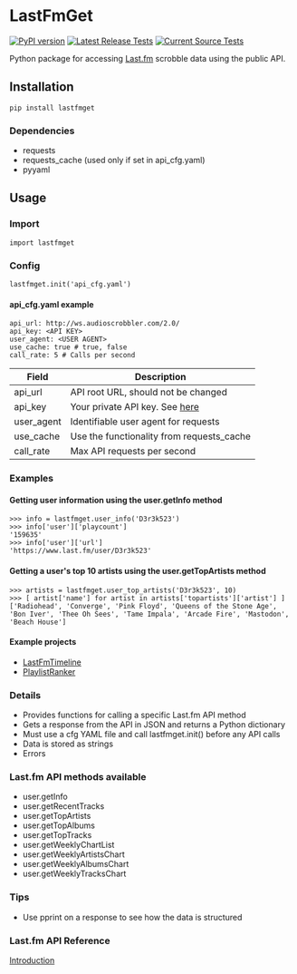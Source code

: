 # LastFmGet

[![PyPI version](https://badge.fury.io/py/lastfmget.svg)](https://badge.fury.io/py/lastfmget)
[![Latest Release Tests](https://github.com/D3r3k23/LastFmGet/actions/workflows/test_release.yaml/badge.svg)](https://github.com/D3r3k23/LastFmGet/actions/workflows/test_release.yaml)
[![Current Source Tests](https://github.com/D3r3k23/LastFmGet/actions/workflows/test_source.yaml/badge.svg)](https://github.com/D3r3k23/LastFmGet/actions/workflows/test_source.yaml)

Python package for accessing [Last.fm](https://www.last.fm) scrobble data using the public API.


## Installation
`pip install lastfmget`

### Dependencies
* requests
* requests_cache (used only if set in api_cfg.yaml)
* pyyaml


## Usage

### Import
`import lastfmget`

### Config
`lastfmget.init('api_cfg.yaml')`

#### api_cfg.yaml example
```
api_url: http://ws.audioscrobbler.com/2.0/
api_key: <API KEY>
user_agent: <USER AGENT>
use_cache: true # true, false
call_rate: 5 # Calls per second
```

| Field      | Description                                                               |
|------------|---------------------------------------------------------------------------|
| api_url    | API root URL, should not be changed                                       |
| api_key    | Your private API key. See [here](https://www.last.fm/api#getting-started) |
| user_agent | Identifiable user agent for requests                                      |
| use_cache  | Use the functionality from requests_cache                                 |
| call_rate  | Max API requests per second                                               |

### Examples

#### Getting user information using the user.getInfo method
```
>>> info = lastfmget.user_info('D3r3k523')
>>> info['user']['playcount']
'159635'
>>> info['user']['url']
'https://www.last.fm/user/D3r3k523'
```

#### Getting a user's top 10 artists using the user.getTopArtists method
```
>>> artists = lastfmget.user_top_artists('D3r3k523', 10)
>>> [ artist['name'] for artist in artists['topartists']['artist'] ]
['Radiohead', 'Converge', 'Pink Floyd', 'Queens of the Stone Age', 'Bon Iver', 'Thee Oh Sees', 'Tame Impala', 'Arcade Fire', 'Mastodon', 'Beach House']
```

#### Example projects
* [LastFmTimeline](https://github.com/D3r3k23/LastFmTimeline)
* [PlaylistRanker](https://github.com/D3r3k23/PlaylistRanker)

### Details
* Provides functions for calling a specific Last.fm API method
* Gets a response from the API in JSON and returns a Python dictionary
* Must use a cfg YAML file and call lastfmget.init() before any API calls
* Data is stored as strings
* Errors

### Last.fm API methods available
* user.getInfo
* user.getRecentTracks
* user.getTopArtists
* user.getTopAlbums
* user.getTopTracks
* user.getWeeklyChartList
* user.getWeeklyArtistsChart
* user.getWeeklyAlbumsChart
* user.getWeeklyTracksChart

### Tips
* Use pprint on a response to see how the data is structured

### Last.fm API Reference
[Introduction](https://www.last.fm/api/intro)
